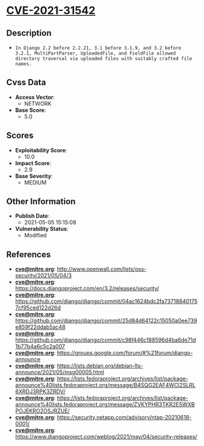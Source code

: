
# [CVE-2021-31542](http://www.openwall.com/lists/oss-security/2021/05/04/3)

## Description

- `In Django 2.2 before 2.2.21, 3.1 before 3.1.9, and 3.2 before 3.2.1, MultiPartParser, UploadedFile, and FieldFile allowed directory traversal via uploaded files with suitably crafted file names.`

## Cvss Data

- **Access Vector**:
  - NETWORK
- **Base Score**:
  - 5.0

## Scores

- **Exploitability Score**:
  - 10.0
- **Impact Score**:
  - 2.9
- **Base Severity**:
  - MEDIUM

## Other Information

- **Publish Date**:
  - 2021-05-05 15:15:08
- **Vulnerability Status**:
  - Modified

## References

- **cve@mitre.org**: http://www.openwall.com/lists/oss-security/2021/05/04/3
- **cve@mitre.org**: https://docs.djangoproject.com/en/3.2/releases/security/
- **cve@mitre.org**: https://github.com/django/django/commit/04ac1624bdc2fa737188401757cf95ced122d26d
- **cve@mitre.org**: https://github.com/django/django/commit/25d84d64122c15050a0ee739e859f22ddab5ac48
- **cve@mitre.org**: https://github.com/django/django/commit/c98f446c188596d4ba6de71d1b77b4a6c5c2a007
- **cve@mitre.org**: https://groups.google.com/forum/#%21forum/django-announce
- **cve@mitre.org**: https://lists.debian.org/debian-lts-announce/2021/05/msg00005.html
- **cve@mitre.org**: https://lists.fedoraproject.org/archives/list/package-announce%40lists.fedoraproject.org/message/B4SQG2EAF4WCI2SLRL6XRDJ3RPK3ZRDV/
- **cve@mitre.org**: https://lists.fedoraproject.org/archives/list/package-announce%40lists.fedoraproject.org/message/ZVKYPHR3TKR2ESWXBPOJEKRO2OSJRZUE/
- **cve@mitre.org**: https://security.netapp.com/advisory/ntap-20210618-0001/
- **cve@mitre.org**: https://www.djangoproject.com/weblog/2021/may/04/security-releases/
